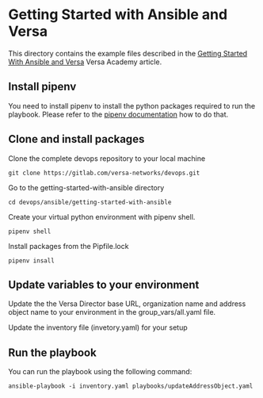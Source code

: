 # Getting Started with Ansible and Versa
This directory contains the example files described in the [Getting Started With Ansible and Versa](https://academy.versa-networks.com/docs/getting-started-with-ansible-and-versa/) Versa Academy article.

## Install pipenv
You need to install pipenv to install the python packages required to run the playbook. Please refer to the [pipenv documentation](https://pipenv.pypa.io) how to do that. 

## Clone and install packages

Clone the complete devops repository to your local machine

`git clone https://gitlab.com/versa-networks/devops.git`

Go to the getting-started-with-ansible directory

`cd devops/ansible/getting-started-with-ansible`

Create your virtual python environment with pipenv shell. 

`pipenv shell`

Install packages from the Pipfile.lock

`pipenv insall`


## Update variables to your environment

Update the the Versa Director base URL, organization name and address object name to your environment in the group_vars/all.yaml file. 

Update the inventory file (invetory.yaml) for your setup

## Run the playbook

You can run the playbook using the following command: 

`ansible-playbook -i inventory.yaml playbooks/updateAddressObject.yaml`
